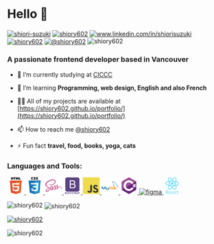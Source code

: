 <h1 align="left">Hello 👋</h1>
<p align="left">
<a href="https://codepen.io/shiori-suzuki" target="blank"><img align="center" src="https://cdn.jsdelivr.net/npm/simple-icons@3.0.1/icons/codepen.svg" alt="shiori-suzuki" height="30" width="40" /></a>
<a href="https://twitter.com/shiory602" target="blank"><img align="center" src="https://cdn.jsdelivr.net/npm/simple-icons@3.0.1/icons/twitter.svg" alt="shiory602" height="30" width="40" /></a>
<a href="https://www.linkedin.com/in/shiorisuzuki/" target="blank"><img align="center" src="https://cdn.jsdelivr.net/npm/simple-icons@3.0.1/icons/linkedin.svg" alt="www.linkedin.com/in/shiorisuzuki" height="30" width="40" /></a>
<a href="https://instagram.com/shiory602" target="blank"><img align="center" src="https://cdn.jsdelivr.net/npm/simple-icons@3.0.1/icons/instagram.svg" alt="shiory602" height="30" width="40" /></a>
<a href="https://medium.com/@shiory602" target="blank"><img align="center" src="https://raw.githubusercontent.com/rahuldkjain/github-profile-readme-generator/master/src/images/icons/Social/medium.svg" alt="@shiory602" height="30" width="40" /></a>
  <img src="https://komarev.com/ghpvc/?username=shiory602&label=Profile%20views&color=94ffb4&style=flat" alt="shiory602" />
</p>

<h3 align="left">A passionate frontend developer based in Vancouver</h3>

- 🔭 I’m currently studying at [CICCC](https://ciccc.ca/)

- 🌱 I’m learning **Programming, web design, English and also French**

- 👨‍💻 All of my projects are available at [https://shiory602.github.io/portfolio/](https://shiory602.github.io/portfolio/)

- 📫 How to reach me [@shiory602](https://twitter.com/shiory602)

- ⚡ Fun fact **travel, food, books, yoga, cats**


<h3 align="left">Languages and Tools:</h3>
<p align="left">
  <a href="https://www.w3.org/html/" target="_blank"> <img src="https://raw.githubusercontent.com/devicons/devicon/master/icons/html5/html5-original-wordmark.svg" alt="html5" width="40" height="40"/> </a>
  <a href="https://www.w3schools.com/css/" target="_blank"> <img src="https://raw.githubusercontent.com/devicons/devicon/master/icons/css3/css3-original-wordmark.svg" alt="css3" width="40" height="40"/> </a>
  <a href="https://sass-lang.com" target="_blank"> <img src="https://raw.githubusercontent.com/devicons/devicon/master/icons/sass/sass-original.svg" alt="sass" width="40" height="40"/> </a>
  <a href="https://getbootstrap.com" target="_blank"> <img src="https://raw.githubusercontent.com/devicons/devicon/master/icons/bootstrap/bootstrap-plain-wordmark.svg" alt="bootstrap" width="40" height="40"/> </a>
  <a href="https://developer.mozilla.org/en-US/docs/Web/JavaScript" target="_blank"> <img src="https://raw.githubusercontent.com/devicons/devicon/master/icons/javascript/javascript-original.svg" alt="javascript" width="40" height="40"/> </a>
  <a href="https://www.mysql.com/" target="_blank"> <img src="https://raw.githubusercontent.com/devicons/devicon/master/icons/mysql/mysql-original-wordmark.svg" alt="mysql" width="40" height="40"/> </a>
  <a href="https://www.w3schools.com/cs/" target="_blank"> <img src="https://raw.githubusercontent.com/devicons/devicon/master/icons/csharp/csharp-original.svg" alt="csharp" width="40" height="40"/> </a>
  <a href="https://www.figma.com/" target="_blank"> <img src="https://www.vectorlogo.zone/logos/figma/figma-icon.svg" alt="figma" width="40" height="40"/> </a>
  <a href="https://reactjs.org/" target="_blank"> <img src="https://raw.githubusercontent.com/devicons/devicon/master/icons/react/react-original-wordmark.svg" alt="react" width="40" height="40"/> </a>
</p>

<p><img align="left" src="https://github-readme-stats.vercel.app/api/top-langs?username=shiory602&show_icons=true&locale=en&layout=compact" alt="shiory602" /></p>

<p>&nbsp;<img align="center" src="https://github-readme-stats.vercel.app/api?username=shiory602&show_icons=true&locale=en" alt="shiory602" /></p>

<p align="left"> <a href="https://github.com/ryo-ma/github-profile-trophy"><img src="https://github-profile-trophy.vercel.app/?username=shiory602" alt="shiory602" /></a> </p>

<p><img align="center" src="https://github-readme-streak-stats.herokuapp.com/?user=shiory602&" alt="shiory602" /></p>

